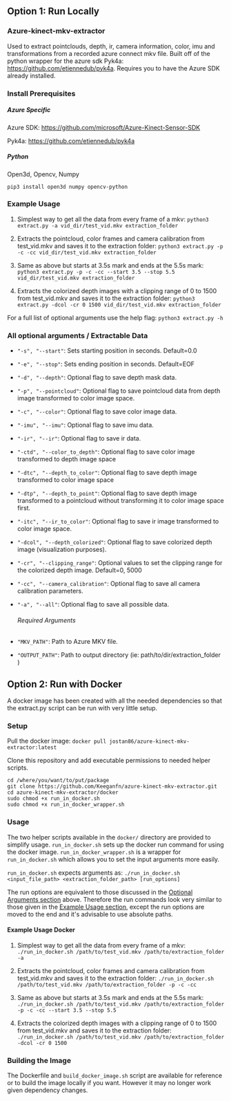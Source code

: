 ## Option 1: Run Locally
### Azure-kinect-mkv-extractor
Used to extract pointclouds, depth, ir, camera information, color, imu and transformations from a recorded azure connect mkv file. Built off of the python wrapper for the azure sdk Pyk4a: https://github.com/etiennedub/pyk4a. Requires you to have the Azure SDK already installed.

### Install Prerequisites
##### Azure Specific
Azure SDK: https://github.com/microsoft/Azure-Kinect-Sensor-SDK

Pyk4a: https://github.com/etiennedub/pyk4a

##### Python
Open3d, Opencv, Numpy

```pip3 install open3d numpy opencv-python```


### Example Usage
1. Simplest way to get all the data from every frame of a mkv:
``` python3 extract.py -a vid_dir/test_vid.mkv extraction_folder ```

2. Extracts the pointcloud, color frames and camera calibration from test_vid.mkv and saves it to the extraction folder:
``` python3 extract.py -p -c -cc vid_dir/test_vid.mkv extraction_folder ```

3. Same as above but starts at 3.5s mark and ends at the 5.5s mark:
``` python3 extract.py -p -c -cc --start 3.5 --stop 5.5 vid_dir/test_vid.mkv extraction_folder ```

4. Extracts the colorized depth images with a clipping range of 0 to 1500 from test_vid.mkv and saves it to the extraction folder:
``` python3 extract.py -dcol -cr 0 1500 vid_dir/test_vid.mkv extraction_folder ```


For a full list of optional arguments use the help flag: ```python3 extract.py -h```

### All optional arguments / Extractable Data
- ```"-s", "--start"```: Sets starting position in seconds. Default=0.0

- ```"-e", "--stop"```: Sets ending position in seconds. Default=EOF

- ```"-d", "--depth"```: Optional flag to save depth mask data.

- ```"-p", "--pointcloud"```: Optional flag to save pointcloud data from depth image transformed to color image space.

- ```"-c", "--color"```: Optional flag to save color image data.

- ```"-imu", "--imu"```: Optional flag to save imu data.

- ```"-ir", "--ir"```: Optional flag to save ir data.

- ```"-ctd", "--color_to_depth"```: Optional flag to save color image transformed to depth image space

- ```"-dtc", "--depth_to_color"```: Optional flag to save depth image transformed to color image space

- ```"-dtp", "--depth_to_point"```: Optional flag to save depth image transformed to a pointcloud without transforming it to color image space first.

- ```"-itc", "--ir_to_color"```: Optional flag to save ir image transformed to color image space.

- ```"-dcol", "--depth_colorized"```: Optional flag to save colorized depth image (visualization purposes).

- ```"-cr", "--clipping_range"```: Optional values to set the clipping range for the colorized depth image. Default=0, 5000

- ```"-cc", "--camera_calibration"```: Optional flag to save all camera calibration parameters.

- ```"-a", "--all"```: Optional flag to save all possible data.

  ###### Required Arguments
- ```"MKV_PATH"```: Path to Azure MKV file.
- ```"OUTPUT_PATH"```: Path to output directory (ie: path/to/dir/extraction_folder )

## Option 2: Run with Docker

A docker image has been created with all the needed dependencies so that the extract.py script can be run with very little setup. 

### Setup

Pull the docker image: ```docker pull jostan86/azure-kinect-mkv-extractor:latest```

Clone this repository and add executable permissions to needed helper scripts.
```/bin/bash
cd /where/you/want/to/put/package
git clone https://github.com/Keeganfn/azure-kinect-mkv-extractor.git
cd azure-kinect-mkv-extractor/docker
sudo chmod +x run_in_docker.sh
sudo chmod +x run_in_docker_wrapper.sh
```
### Usage 

The two helper scripts available in the ```docker/``` directory are provided to simplify usage. ```run_in_docker.sh``` sets up the docker run command for using the docker image. ```run_in_docker_wrapper.sh``` is a wrapper for ```run_in_docker.sh``` which allows you to set the input arguments more easily.

```run_in_docker.sh``` expects arguments as: ```./run_in_docker.sh <input_file_path> <extraction_folder_path> [run_options]```

The run options are equivalent to those discussed in the [Optional Arguments section](#all-optional-arguments--extractable-data) above. Therefore the run commands look very similar to those given in the [Example Usage section](#example-usage), except the run options are moved to the end and it's advisable to use absolute paths.

#### Example Usage Docker
1. Simplest way to get all the data from every frame of a mkv:
```./run_in_docker.sh /path/to/test_vid.mkv /path/to/extraction_folder -a```

2. Extracts the pointcloud, color frames and camera calibration from test_vid.mkv and saves it to the extraction folder:
```./run_in_docker.sh /path/to/test_vid.mkv /path/to/extraction_folder -p -c -cc```

3. Same as above but starts at 3.5s mark and ends at the 5.5s mark:
```./run_in_docker.sh /path/to/test_vid.mkv /path/to/extraction_folder -p -c -cc --start 3.5 --stop 5.5 ```

4. Extracts the colorized depth images with a clipping range of 0 to 1500 from test_vid.mkv and saves it to the extraction folder:
``` ./run_in_docker.sh /path/to/test_vid.mkv /path/to/extraction_folder -dcol -cr 0 1500```

### Building the Image
The Dockerfile and ```build_docker_image.sh``` script are available for reference or to build the image locally if you want. However it may no longer work given dependency changes.
